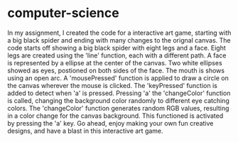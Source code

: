 # computer-science
In my assignment, I created the code for a interactive art game, starting with a big black spider and ending with many changes to the orignal canvas. The code starts off showing a big black spider with eight legs and a face. Eight legs are created using the 'line' function, each with a different path. A face is represented by a ellipse at the center of the canvas. Two white ellipses showed as eyes, postioned on both sides of the face. The mouth is shows using an open arc. A 'mousePressed' function is applied to draw a circle on the canvas wherever the mouse is clicked. The 'keyPressed' function is added to detect when 'a' is pressed. Pressing 'a' the 'changeColor' function is called, changing the background color randomly to different eye catching colors. The 'changeColor' function generates random RGB values, resulting in a color change for the canvas background. This functioned is activated by pressing the 'a' key. Go ahead, enjoy making your own fun creative designs, and have a blast in this interactive art game. 
